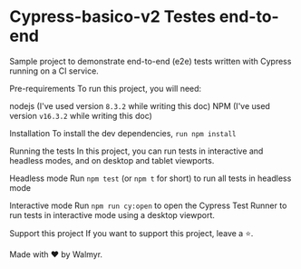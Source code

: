 # Cypress-basico-v2 Testes end-to-end

Sample project to demonstrate end-to-end (e2e) tests written with Cypress running on a CI service.

Pre-requirements
To run this project, you will need:


nodejs (I've used version ```8.3.2``` while writing this doc)
NPM (I've used version ```v16.3.2``` while writing this doc)


Installation
To install the dev dependencies, ```run npm install``` 

Running the tests
In this project, you can run tests in interactive and headless modes, and on desktop and tablet viewports.

Headless mode
Run ```npm test``` (or ```npm t``` for short) to run all tests in headless mode

Interactive mode
Run ```npm run cy:open``` to open the Cypress Test Runner to run tests in interactive mode using a desktop viewport.

Support this project
If you want to support this project, leave a ⭐.

Made with ❤️ by Walmyr.